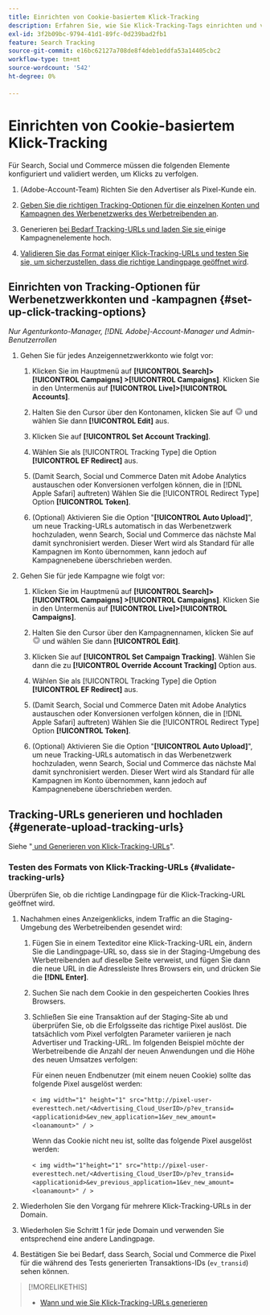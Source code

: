 ```yaml
---
title: Einrichten von Cookie-basiertem Klick-Tracking
description: Erfahren Sie, wie Sie Klick-Tracking-Tags einrichten und validieren.
exl-id: 3f2b09bc-9794-41d1-89fc-0d239bad2fb1
feature: Search Tracking
source-git-commit: e16bc62127a708de8f4deb1eddfa53a14405cbc2
workflow-type: tm+mt
source-wordcount: '542'
ht-degree: 0%

---
```


# Einrichten von Cookie-basiertem Klick-Tracking

Für Search, Social und Commerce müssen die folgenden Elemente konfiguriert und validiert werden, um Klicks zu verfolgen.

1. (Adobe-Account-Team) Richten Sie den Advertiser als Pixel-Kunde ein.

1. [Geben Sie die richtigen Tracking-Optionen für die einzelnen Konten und Kampagnen des Werbenetzwerks des Werbetreibenden an](#set-up-click-tracking-options).

1. Generieren [ bei Bedarf Tracking-URLs und laden Sie sie ](#generate-upload-tracking-urls) einige Kampagnenelemente hoch.

1. [Validieren Sie das Format einiger Klick-Tracking-URLs und testen Sie sie, um sicherzustellen, dass die richtige Landingpage geöffnet wird](#validate-tracking-urls).

## Einrichten von Tracking-Optionen für Werbenetzwerkkonten und -kampagnen {#set-up-click-tracking-options}

*Nur Agenturkonto-Manager, [!DNL Adobe]-Account-Manager und Admin-Benutzerrollen*

1. Gehen Sie für jedes Anzeigennetzwerkkonto wie folgt vor:

   1. Klicken Sie im Hauptmenü auf **[!UICONTROL Search]> [!UICONTROL Campaigns] >[!UICONTROL Campaigns]**. Klicken Sie in den Untermenüs auf **[!UICONTROL Live]>[!UICONTROL Accounts]**.

   1. Halten Sie den Cursor über den Kontonamen, klicken Sie auf ![Menüsymbol](/help/search-social-commerce/assets/arrow-dropdown-menu.png "Menüsymbol") und wählen Sie dann **[!UICONTROL Edit]** aus.

   1. Klicken Sie auf **[!UICONTROL Set Account Tracking]**.

   1. Wählen Sie als [!UICONTROL Tracking Type] die Option **[!UICONTROL EF Redirect]** aus.

   1. (Damit Search, Social und Commerce Daten mit Adobe Analytics austauschen oder Konversionen verfolgen können, die in [!DNL Apple Safari] auftreten) Wählen Sie die [!UICONTROL Redirect Type] Option **[!UICONTROL Token]**.

   1. (Optional) Aktivieren Sie die Option &quot;**[!UICONTROL Auto Upload]**&quot;, um neue Tracking-URLs automatisch in das Werbenetzwerk hochzuladen, wenn Search, Social und Commerce das nächste Mal damit synchronisiert werden. Dieser Wert wird als Standard für alle Kampagnen im Konto übernommen, kann jedoch auf Kampagnenebene überschrieben werden.

1. Gehen Sie für jede Kampagne wie folgt vor:

   1. Klicken Sie im Hauptmenü auf **[!UICONTROL Search]> [!UICONTROL Campaigns] >[!UICONTROL Campaigns]**. Klicken Sie in den Untermenüs auf **[!UICONTROL Live]>[!UICONTROL Campaigns]**.

   1. Halten Sie den Cursor über den Kampagnennamen, klicken Sie auf ![Menüsymbol](/help/search-social-commerce/assets/arrow-dropdown-menu.png "Menüsymbol") und wählen Sie dann **[!UICONTROL Edit]**.

   1. Klicken Sie auf **[!UICONTROL Set Campaign Tracking]**. Wählen Sie dann die zu **[!UICONTROL Override Account Tracking]** Option aus.

   1. Wählen Sie als [!UICONTROL Tracking Type] die Option **[!UICONTROL EF Redirect]** aus.

   1. (Damit Search, Social und Commerce Daten mit Adobe Analytics austauschen oder Konversionen verfolgen können, die in [!DNL Apple Safari] auftreten) Wählen Sie die [!UICONTROL Redirect Type] Option **[!UICONTROL Token]**.

   1. (Optional) Aktivieren Sie die Option &quot;**[!UICONTROL Auto Upload]**&quot;, um neue Tracking-URLs automatisch in das Werbenetzwerk hochzuladen, wenn Search, Social und Commerce das nächste Mal damit synchronisiert werden. Dieser Wert wird als Standard für alle Kampagnen im Konto übernommen, kann jedoch auf Kampagnenebene überschrieben werden.

## Tracking-URLs generieren und hochladen {#generate-upload-tracking-urls}

Siehe &quot;[ und Generieren von Klick-Tracking-URLs](/help/search-social-commerce/tracking/click-tracking-ways-to-generate.md)&quot;.

### Testen des Formats von Klick-Tracking-URLs {#validate-tracking-urls}

Überprüfen Sie, ob die richtige Landingpage für die Klick-Tracking-URL geöffnet wird.

1. Nachahmen eines Anzeigenklicks, indem Traffic an die Staging-Umgebung des Werbetreibenden gesendet wird:

   1. Fügen Sie in einem Texteditor eine Klick-Tracking-URL ein, ändern Sie die Landingpage-URL so, dass sie in der Staging-Umgebung des Werbetreibenden auf dieselbe Seite verweist, und fügen Sie dann die neue URL in die Adressleiste Ihres Browsers ein, und drücken Sie die **[!DNL Enter]**.

   1. Suchen Sie nach dem Cookie in den gespeicherten Cookies Ihres Browsers.

   1. Schließen Sie eine Transaktion auf der Staging-Site ab und überprüfen Sie, ob die Erfolgsseite das richtige Pixel auslöst. Die tatsächlich vom Pixel verfolgten Parameter variieren je nach Advertiser und Tracking-URL. Im folgenden Beispiel möchte der Werbetreibende die Anzahl der neuen Anwendungen und die Höhe des neuen Umsatzes verfolgen:

      Für einen neuen Endbenutzer (mit einem neuen Cookie) sollte das folgende Pixel ausgelöst werden:

      `< img width="1" height="1" src="http://pixel-user-everesttech.net/<Advertising_Cloud_UserID>/p?ev_transid=<applicationid>&ev_new_application=1&ev_new_amount=<loanamount>" / >`

      Wenn das Cookie nicht neu ist, sollte das folgende Pixel ausgelöst werden:

      `< img width="1"height="1" src="http://pixel-user-everesttech.net/<Advertising_Cloud_UserID>/p?ev_transid=<applicationid>&ev_previous_application=1&ev_new_amount=<loanamount>" / >`


1. Wiederholen Sie den Vorgang für mehrere Klick-Tracking-URLs in der Domain.

1. Wiederholen Sie Schritt 1 für jede Domain und verwenden Sie entsprechend eine andere Landingpage.

1. Bestätigen Sie bei Bedarf, dass Search, Social und Commerce die Pixel für die während des Tests generierten Transaktions-IDs (`ev_transid`) sehen können.

>[!MORELIKETHIS]
>
>* [Wann und wie Sie Klick-Tracking-URLs generieren](/help/search-social-commerce/tracking/click-tracking-ways-to-generate.md)
